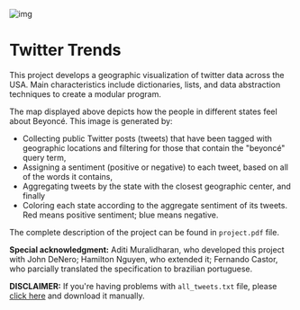 ![img](https://cloud.githubusercontent.com/assets/22268489/20234697/4e21fcfa-a867-11e6-9027-87691a234431.png)
# Twitter Trends
This project develops a geographic visualization of twitter data across the USA. Main characteristics include dictionaries, lists, and data abstraction techniques to create a modular program. 

The map displayed above depicts how the people in different states feel about Beyoncé. This image is generated by:

- Collecting public Twitter posts (tweets) that have been tagged with geographic locations and filtering for those that contain the "beyoncé" query term,
- Assigning a sentiment (positive or negative) to each tweet, based on all of the words it contains,
- Aggregating tweets by the state with the closest geographic center, and finally
- Coloring each state according to the aggregate sentiment of its tweets. Red means positive sentiment; blue means negative.

The complete description of the project can be found in `project.pdf` file.

**Special acknowledgment:** Aditi Muralidharan, who developed this project with John DeNero; Hamilton Nguyen, who extended it; Fernando Castor, who parcially translated the specification to brazilian portuguese. 

**DISCLAIMER:** If you're having problems with `all_tweets.txt` file, please [click here](http://nifty.stanford.edu/2013/denero-muralidharan-trends/data/all_tweets.txt) and download it manually.
